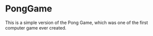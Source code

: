 # PongGame
This is a simple version of the Pong Game, which was one of the first computer game ever created.
